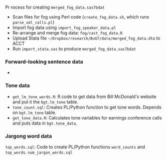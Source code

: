 Pr  rocess for creating `merged_fog_data.sas7bdat`

- Scan files for fog using Perl code (`create_fog_data.sh`, which runs `parse_xml_calls.pl`)
- Import fog data using `import_fog_speaker_data.pl`
- Re-arrange and merge fog data: `fog/cast_fog_data.R`
- Upload Stata file `~/Dropbox/research/BuGT/data/merged_fog_data.dta` to ACCT
- Run `import_stata.sas` to produce `merged_fog_data.sas7bdat`


### Forward-looking sentence data

- 

### Tone data

- `get_lm_tone_words.R`: R code to get data from Bill McDonald's website and put it the `bgt.lm_tone` table.
- `tone_count.sql`: Creates PL/Python function to get tone words. Depends on `bgt.lm_tone` table.
- `get_tone_data.R`: Calculates tone variables for earnings conference calls and puts data in `bgt.tone_data`. 

### Jargong word data
`top_words.sql`: Code to create PL/Python functions `word_counts` and `top_words`.
`num_jargon_words.sql`

